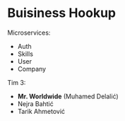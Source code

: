 # Buisiness Hookup
Microservices:
 - Auth
 - Skills
 - User
 - Company

Tim 3:
  - **Mr. Worldwide** (Muhamed Delalić)
  - Nejra Bahtić
  - Tarik Ahmetović
